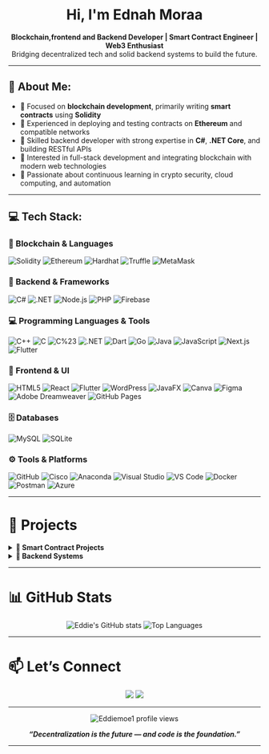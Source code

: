 
<h1 align="center">Hi, I'm Ednah Moraa</h1>

<p align="center">
  <strong>Blockchain,frontend and Backend Developer | Smart Contract Engineer | Web3 Enthusiast</strong><br/>
  Bridging decentralized tech and solid backend systems to build the future.
</p>

---

## 💫 About Me:

- 🔹 Focused on **blockchain development**, primarily writing **smart contracts** using **Solidity**  
- 🔹 Experienced in deploying and testing contracts on **Ethereum** and compatible networks  
- 🔹 Skilled backend developer with strong expertise in **C#**, **.NET Core**, and building RESTful APIs  
- 🔹 Interested in full-stack development and integrating blockchain with modern web technologies  
- 🔹 Passionate about continuous learning in crypto security, cloud computing, and automation  

---

## 💻 Tech Stack:

### 🧱 Blockchain & Languages  
![Solidity](https://img.shields.io/badge/Solidity-363636?style=for-the-badge&logo=solidity&logoColor=white)
![Ethereum](https://img.shields.io/badge/Ethereum-3C3C3D?style=for-the-badge&logo=ethereum&logoColor=white)
![Hardhat](https://img.shields.io/badge/Hardhat-1C1C1C?style=for-the-badge&logo=ethereum&logoColor=yellow)
![Truffle](https://img.shields.io/badge/Truffle-3C1E1E?style=for-the-badge&logo=truffle&logoColor=white)
![MetaMask](https://img.shields.io/badge/MetaMask-F6851B?style=for-the-badge&logo=metamask&logoColor=white)

### 🔧 Backend & Frameworks  
![C#](https://img.shields.io/badge/C%23-68217A?style=for-the-badge&logo=csharp&logoColor=white)
![.NET](https://img.shields.io/badge/.NET-512BD4?style=for-the-badge&logo=dotnet&logoColor=white)
![Node.js](https://img.shields.io/badge/Node.js-339933?style=for-the-badge&logo=nodedotjs&logoColor=white)
![PHP](https://img.shields.io/badge/PHP-777BB4?style=for-the-badge&logo=php&logoColor=white)
![Firebase](https://img.shields.io/badge/Firebase-FFCA28?style=for-the-badge&logo=firebase&logoColor=black)

### 💻 Programming Languages & Tools  
![C++](https://img.shields.io/badge/C++-00599C?style=for-the-badge&logo=c%2b%2b&logoColor=white)
![C](https://img.shields.io/badge/C-00599C?style=for-the-badge&logo=c&logoColor=white)
![C%23](https://img.shields.io/badge/C%23-239120?style=for-the-badge&logo=c-sharp&logoColor=white)
![.NET](https://img.shields.io/badge/.NET-512BD4?style=for-the-badge&logo=dot-net&logoColor=white)
![Dart](https://img.shields.io/badge/Dart-0175C2?style=for-the-badge&logo=dart&logoColor=white)
![Go](https://img.shields.io/badge/Go-00ADD8?style=for-the-badge&logo=go&logoColor=white)
![Java](https://img.shields.io/badge/Java-007396?style=for-the-badge&logo=java&logoColor=white)
![JavaScript](https://img.shields.io/badge/JavaScript-F7DF1E?style=for-the-badge&logo=javascript&logoColor=black)
![Next.js](https://img.shields.io/badge/Next.js-000000?style=for-the-badge&logo=next.js&logoColor=white)
![Flutter](https://img.shields.io/badge/Flutter-02569B?style=for-the-badge&logo=flutter&logoColor=white)



### 🎨 Frontend & UI  
![HTML5](https://img.shields.io/badge/HTML5-E34F26?style=for-the-badge&logo=html5&logoColor=white)
![React](https://img.shields.io/badge/React-20232A?style=for-the-badge&logo=react&logoColor=61DAFB)
![Flutter](https://img.shields.io/badge/Flutter-02569B?style=for-the-badge&logo=flutter&logoColor=white)
![WordPress](https://img.shields.io/badge/WordPress-21759B?style=for-the-badge&logo=wordpress&logoColor=white)
![JavaFX](https://img.shields.io/badge/JavaFX-007396?style=for-the-badge&logo=java&logoColor=white)
![Canva](https://img.shields.io/badge/Canva-00C4CC?style=for-the-badge&logo=canva&logoColor=white)
![Figma](https://img.shields.io/badge/Figma-F24E1E?style=for-the-badge&logo=figma&logoColor=white)
![Adobe Dreamweaver](https://img.shields.io/badge/Adobe%20Dreamweaver-FF61F6?style=for-the-badge&logo=adobe&logoColor=white)
![GitHub Pages](https://img.shields.io/badge/GitHub%20Pages-121013?style=for-the-badge&logo=github&logoColor=white)

### 🗄️ Databases  
![MySQL](https://img.shields.io/badge/MySQL-4479A1?style=for-the-badge&logo=mysql&logoColor=white)
![SQLite](https://img.shields.io/badge/SQLite-003B57?style=for-the-badge&logo=sqlite&logoColor=white)

### ⚙️ Tools & Platforms  
![GitHub](https://img.shields.io/badge/GitHub-181717?style=for-the-badge&logo=github&logoColor=white)
![Cisco](https://img.shields.io/badge/Cisco-1BA0D7?style=for-the-badge&logo=cisco&logoColor=white)
![Anaconda](https://img.shields.io/badge/Anaconda-42B029?style=for-the-badge&logo=anaconda&logoColor=white)
![Visual Studio](https://img.shields.io/badge/Visual%20Studio-5C2D91?style=for-the-badge&logo=visualstudio&logoColor=white)
![VS Code](https://img.shields.io/badge/VS%20Code-007ACC?style=for-the-badge&logo=visualstudiocode&logoColor=white)
![Docker](https://img.shields.io/badge/Docker-2496ED?style=for-the-badge&logo=docker&logoColor=white)
![Postman](https://img.shields.io/badge/Postman-FF6C37?style=for-the-badge&logo=postman&logoColor=white)
![Azure](https://img.shields.io/badge/Azure-0089D6?style=for-the-badge&logo=microsoftazure&logoColor=white)

---

# 💼 Projects

<details>
  <summary><strong>📂 Smart Contract Projects</strong></summary>

- 🪙 **ERC-20 Token System** – Custom token with mint, burn, and ownership logic  
- 🗳️ **Decentralized Voting App** – Secure, transparent voting using Solidity + React  
- 🎨 **NFT Minting Platform** – ERC-721 contracts with metadata storage and minting dashboard  

</details>

<details>
  <summary><strong>📂 Backend Systems</strong></summary>

- 🧑‍🎓 **Student Management System** – Built with C#, .NET, EF Core & SQL Server  
- 📦 **Inventory Tracker API** – RESTful service using ASP.NET Core Web API  

</details>

---

# 📊 GitHub Stats

<p align="center">
  <img src="https://github-readme-stats.vercel.app/api?username=Eddiemoe1&show_icons=true&theme=radical" alt="Eddie's GitHub stats" />
  <img src="https://github-readme-stats.vercel.app/api/top-langs/?username=Eddiemoe1&layout=compact&theme=radical" alt="Top Languages" />
  <br/>
</p>

---

# 📫 Let’s Connect

<p align="center">
  <a href="https://www.linkedin.com/in/ednah-moraa-11744927a"><img src="https://img.shields.io/badge/LinkedIn-blue?style=for-the-badge&logo=linkedin&logoColor=white" /></a>
  <a href="mailto:ednahmoraa@gmail.com.com"><img src="https://img.shields.io/badge/Email-D14836?style=for-the-badge&logo=gmail&logoColor=white" /></a>
</p>

---

<p align="center">
  <img src="https://komarev.com/ghpvc/?username=Eddiemoe1&style=flat-square&color=blue" alt="Eddiemoe1 profile views" />
</p>

<p align="center"><i><b>“Decentralization is the future — and code is the foundation.”<b></i></p>

---
